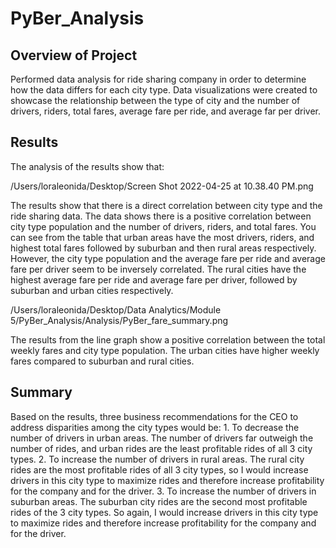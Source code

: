 # PyBer_Analysis


## Overview of Project
Performed data analysis for ride sharing company in order to determine how the data differs for each city type. Data visualizations were created to showcase the relationship between the type of city and the number of drivers, riders, total fares, average fare per ride, and average far per driver.

## Results

The analysis of the results show that:
 
/Users/loraleonida/Desktop/Screen Shot 2022-04-25 at 10.38.40 PM.png

The results show that there is a direct correlation between city type and the ride sharing data. The data shows there is a positive correlation between city type population and the number of drivers, riders, and total fares. You can see from the table that urban areas have the most drivers, riders, and highest total fares followed by suburban and then rural areas respectively. However, the city type population and the average fare per ride and average fare per driver seem to be inversely correlated. The rural cities have the highest average fare per ride and average fare per driver, followed by suburban and urban cities respectively.

/Users/loraleonida/Desktop/Data Analytics/Module 5/PyBer_Analysis/Analysis/PyBer_fare_summary.png

The results from the line graph show a positive correlation between the total weekly fares and city type population. The urban cities have higher weekly fares compared to suburban and rural cities. 



## Summary
Based on the results, three business recommendations for the CEO to address disparities among the city types would be:
	1. To decrease the number of drivers in urban areas. The number of drivers far outweigh the number of rides, and urban rides are the least profitable rides of all 3 city types.
	2. To increase the number of drivers in rural areas. The rural city rides are the most profitable rides of all 3 city types, so I would increase drivers in this city type to maximize rides and therefore increase profitability for the company and for the driver.
	3. To increase the number of drivers in suburban areas. The suburban city rides are the second most profitable rides of the 3 city types. So again, I would increase drivers in this city type to maximize rides and therefore increase profitability for the company and for the driver.

